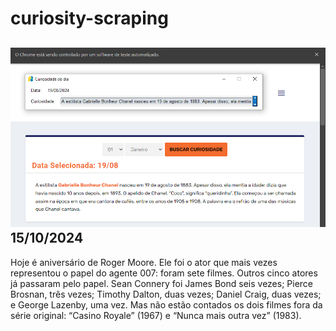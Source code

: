 # curiosity-scraping
![Budget](./execucao.png)
15/10/2024
-
Hoje é aniversário de Roger Moore. Ele foi o ator que mais vezes representou o papel do agente 007: foram sete filmes. Outros cinco atores já passaram pelo papel. Sean Connery foi James Bond seis vezes; Pierce Brosnan, três vezes; Timothy Dalton, duas vezes; Daniel Craig, duas vezes; e George Lazenby, uma vez. Mas não estão contados os dois filmes fora da série original: “Casino Royale” (1967) e “Nunca mais outra vez” (1983).
